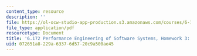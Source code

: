 ```yaml
---
content_type: resource
description: ''
file: https://ol-ocw-studio-app-production.s3.amazonaws.com/courses/6-172-performance-engineering-of-software-systems-fall-2018/072651a8229a63376d5720c9a500ae45_MIT6_172F18hw3.pdf
file_type: application/pdf
resourcetype: Document
title: '6.172 Performance Engineering of Software Systems, Homework 3: Vectorization'
uid: 072651a8-229a-6337-6d57-20c9a500ae45
---
```

